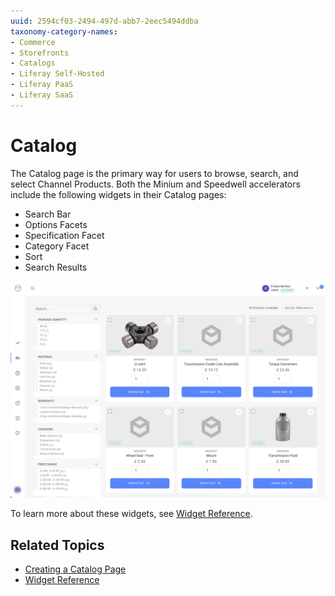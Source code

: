 ```yaml
---
uuid: 2594cf03-2494-497d-abb7-2eec5494ddba
taxonomy-category-names:
- Commerce
- Storefronts
- Catalogs
- Liferay Self-Hosted
- Liferay PaaS
- Liferay SaaS
---
```

# Catalog

The Catalog page is the primary way for users to browse, search, and select Channel Products. Both the Minium and Speedwell accelerators include the following widgets in their Catalog pages:

* Search Bar
* Options Facets
* Specification Facet
* Category Facet
* Sort
* Search Results

![Minium demo catalog](./catalog/images/01.png)

To learn more about these widgets, see [Widget Reference](../liferay-commerce-widgets/widget-reference.md).

## Related Topics

* [Creating a Catalog Page](../creating-a-catalog-page.md)
* [Widget Reference](../liferay-commerce-widgets/widget-reference.md)
